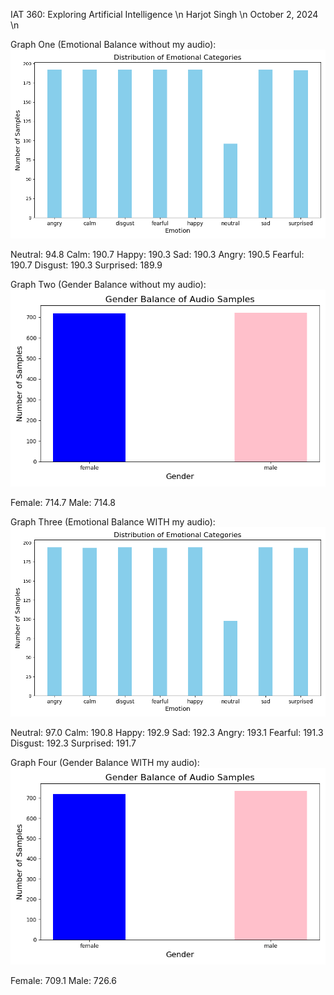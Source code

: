 IAT 360: Exploring Artificial Intelligence \n
Harjot Singh \n
October 2, 2024 \n

Graph One (Emotional Balance without my audio):
![IAT360A2GraphOne.png](./IAT360A2GraphOne.png)

Neutral: 94.8
Calm: 190.7
Happy: 190.3
Sad: 190.3
Angry: 190.5
Fearful: 190.7
Disgust: 190.3
Surprised: 189.9

Graph Two (Gender Balance without my audio):
![IAT360A2GraphTwo.png](./IAT360A2GraphTwo.png)

Female: 714.7
Male: 714.8

Graph Three (Emotional Balance WITH my audio):
![IAT360A2GraphThree.png](./IAT360A2GraphThree.png)

Neutral: 97.0
Calm: 190.8
Happy: 192.9
Sad: 192.3
Angry: 193.1
Fearful: 191.3
Disgust: 192.3
Surprised: 191.7

Graph Four (Gender Balance WITH my audio):
![IAT360A2GraphFour.png](./IAT360A2GraphFour.png)

Female: 709.1
Male: 726.6


